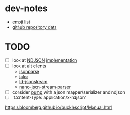 # dev-notes

- [emoji list](https://github.com/J3QQ4/Full-Emoji-List/blob/master/Emoji.cs)
- [github repository data](https://help.github.com/articles/repository-metadata-on-github-pages/)


# TODO
- [ ] look at [NDJSON](http://specs.okfnlabs.org/ndjson/) [implementation](https://www.npmjs.com/package/ndjson)
- [ ] look at alt clients 
    - [jsonparse](https://github.com/creationix/jsonparse)
    - [jake](https://jakearchibald.com/2016/fun-hacks-faster-content/)
    - [ld-jsonstream](https://www.npmjs.com/package/ld-jsonstream)
    - [nano-json-stream-parser](https://github.com/MaiaVictor/nano-json-stream-parser)
- [ ] consider [pump](https://github.com/mafintosh/pump) with a json mapper/serializer and ndjson
- [ ] 'Content-Type: application/x-ndjson'

https://bloomberg.github.io/bucklescript/Manual.html
